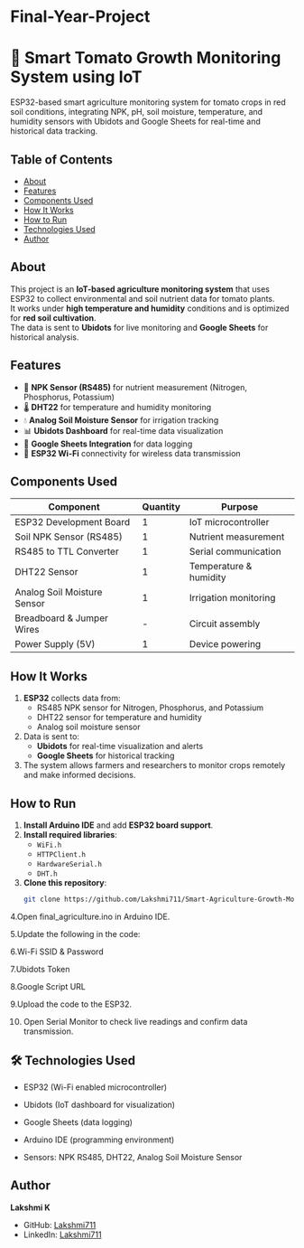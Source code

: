 # Final-Year-Project

# 🌱 Smart Tomato Growth Monitoring System using IoT

ESP32-based smart agriculture monitoring system for tomato crops in red soil conditions, integrating NPK, pH, soil moisture, temperature, and humidity sensors with Ubidots and Google Sheets for real-time and historical data tracking.

## Table of Contents
- [About](#about)
- [Features](#features)
- [Components Used](#components-used)
- [How It Works](#how-it-works)
- [How to Run](#how-to-run)
- [Technologies Used](#technologies-used)
- [Author](#author)

## About
This project is an **IoT-based agriculture monitoring system** that uses ESP32 to collect environmental and soil nutrient data for tomato plants.  
It works under **high temperature and humidity** conditions and is optimized for **red soil cultivation**.  
The data is sent to **Ubidots** for live monitoring and **Google Sheets** for historical analysis.

## Features
- 🌱 **NPK Sensor (RS485)** for nutrient measurement (Nitrogen, Phosphorus, Potassium)
- 🌡️ **DHT22** for temperature and humidity monitoring
- 💧 **Analog Soil Moisture Sensor** for irrigation tracking
- 📊 **Ubidots Dashboard** for real-time data visualization
- 📑 **Google Sheets Integration** for data logging
- 📶 **ESP32 Wi-Fi** connectivity for wireless data transmission

## Components Used
| Component | Quantity | Purpose |
|-----------|----------|---------|
| ESP32 Development Board | 1 | IoT microcontroller |
| Soil NPK Sensor (RS485) | 1 | Nutrient measurement |
| RS485 to TTL Converter | 1 | Serial communication |
| DHT22 Sensor | 1 | Temperature & humidity |
| Analog Soil Moisture Sensor | 1 | Irrigation monitoring |
| Breadboard & Jumper Wires | - | Circuit assembly |
| Power Supply (5V) | 1 | Device powering |

## How It Works
1. **ESP32** collects data from:
   - RS485 NPK sensor for Nitrogen, Phosphorus, and Potassium
   - DHT22 sensor for temperature and humidity
   - Analog soil moisture sensor
2. Data is sent to:
   - **Ubidots** for real-time visualization and alerts
   - **Google Sheets** for historical tracking
3. The system allows farmers and researchers to monitor crops remotely and make informed decisions.

## How to Run
1. **Install Arduino IDE** and add **ESP32 board support**.
2. **Install required libraries**:
   - `WiFi.h`
   - `HTTPClient.h`
   - `HardwareSerial.h`
   - `DHT.h`
3. **Clone this repository**:
   ```bash
   git clone https://github.com/Lakshmi711/Smart-Agriculture-Growth-Monitoring-IoT.git
4.Open final_agriculture.ino in Arduino IDE.

5.Update the following in the code:

6.Wi-Fi SSID & Password

7.Ubidots Token

8.Google Script URL

9.Upload the code to the ESP32.

10. Open Serial Monitor to check live readings and confirm data transmission.

## 🛠 Technologies Used

- ESP32 (Wi-Fi enabled microcontroller)

- Ubidots (IoT dashboard for visualization)

- Google Sheets (data logging)

- Arduino IDE (programming environment)

- Sensors: NPK RS485, DHT22, Analog Soil Moisture Sensor

## Author
**Lakshmi K**  
- GitHub: [Lakshmi711](https://github.com/Lakshmi711)  
- LinkedIn: [Lakshmi711](https://www.linkedin.com/in/lakshmi-ramesh07/)  

